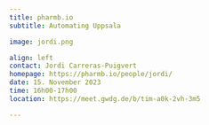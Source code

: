 ```yaml
---
title: pharmb.io
subtitle: Automating Uppsala

image: jordi.png

align: left
contact: Jordi Carreras-Puigvert
homepage: https://pharmb.io/people/jordi/
date: 15. November 2023
time: 16h00-17h00
location: https://meet.gwdg.de/b/tim-a0k-2vh-3m5

---
```



